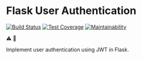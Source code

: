 # Flask User Authentication

[![Build Status](https://travis-ci.org/khwilo/flask-ua-jwt.svg?branch=master)](https://travis-ci.org/khwilo/flask-ua-jwt) [![Test Coverage](https://api.codeclimate.com/v1/badges/1da378a2943361e46f95/test_coverage)](https://codeclimate.com/github/khwilo/flask-ua-jwt/test_coverage) [![Maintainability](https://api.codeclimate.com/v1/badges/1da378a2943361e46f95/maintainability)](https://codeclimate.com/github/khwilo/flask-ua-jwt/maintainability)

:warning: :construction:

Implement user authentication using JWT in Flask.
